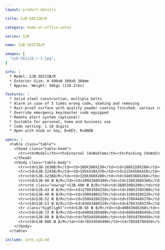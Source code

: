 ```yaml
---
layout: product-details

title: SJB-58IIIB/R

category: home-or-office-safes

series: SJB

name: SJB-58IIIB/R

images: [
  "sjb-58iiib_r-1.jpg",
]

info: |
  * Model: SJB-58IIIB/R
  * Exterior Size: H 490xW 360xD 360mm
  * Approx. Weight: 50kgs (110.2lbs)

features: |
  * Solid steel construction, multiple bolts
  * Alarm in case of 3 times wrong code, shaking and removing
  * Rust-proof surface with quality powder coating finished, various colors available
  * Override emergency key/master code equipped
  * Remote alert system (optional)
  * Suitable for personal, home and business use
  * Code setting: 1-10 digits
  * Open with knob or key, B=KEY, R=KNOB

specs: |
  <table class="table">
    <thead class="table-head">
      <tr><th>Model</th><th>External (HxWxD)mm</th><th>Packing (HxWxD)mm</th><th>Weight (kg)</th><th>Door (mm)</th><th>Body (mm)</th><th>20’FCL (pcs)</th></tr>
    </thead>
    <tbody class="table-body">
      <tr><td>SJB-1630B/R</td><td>168X300X230</td><td>188X320X280</td><td>7</td><td>5</td><td>2</td><td>1700</td></tr>
      <tr><td>SJB-2243B/R</td><td>195X430X370</td><td>215X450X420</td><td>14</td><td>5</td><td>2</td><td>740</td></tr>
      <tr><td>SJB-3236B/R</td><td>320X360X200</td><td>340X380X260</td><td>27</td><td>10</td><td>4-6</td><td>700</td></tr>
      <tr><td>SJB-40 Ⅲ B/R</td><td>200X360X300</td><td>220X380X360</td><td>20</td><td>10</td><td>4-6</td><td>950</td></tr>
      <tr><td class="nowrap">SJB-40H Ⅲ B/R</td><td>380X300X200</td><td>400X320X260</td><td>24</td><td>10</td><td>4-6</td><td>780</td></tr>
      <tr><td>SJB-43 Ⅲ B/R</td><td>270X350X250</td><td>290X370X300</td><td>26</td><td>10</td><td>4-6</td><td>710</td></tr>
      <tr><td>SJB-48 Ⅲ B/R</td><td>290X400X270</td><td>310X420X320</td><td>31</td><td>10</td><td>4-6</td><td>600</td></tr>
      <tr><td>SJB-52 Ⅲ B/R</td><td>350X420X320</td><td>370X440X370</td><td>40</td><td>10</td><td>4-6</td><td>460</td></tr>
      <tr><td>SJB-53 Ⅲ B/R</td><td>450X340X320</td><td>470X320X370</td><td>42</td><td>10</td><td>4-6</td><td>440</td></tr>
      <tr class="highlight"><td>SJB-58 Ⅲ B/R</td><td>490X360X360</td><td>510X380X410</td><td>50</td><td>10</td><td>4-6</td><td>370</td></tr>
      <tr><td>SJB-72 Ⅲ B/R</td><td>640X420X400</td><td>660X440X450</td><td>71</td><td>10</td><td>4-6</td><td>260</td></tr>
      <tr><td>SJB-88 Ⅲ B/R</td><td>765X450X400</td><td>785X470X450</td><td>88</td><td>10</td><td>4-6</td><td>210</td></tr>
      <tr><td>SJB-88D Ⅲ B/R</td><td>765X450X400</td><td>785X470X450</td><td>92</td><td>10</td><td>4-6</td><td>200</td></tr>
    </tbody>
  </table>

include: info_sjb.md
---
```

